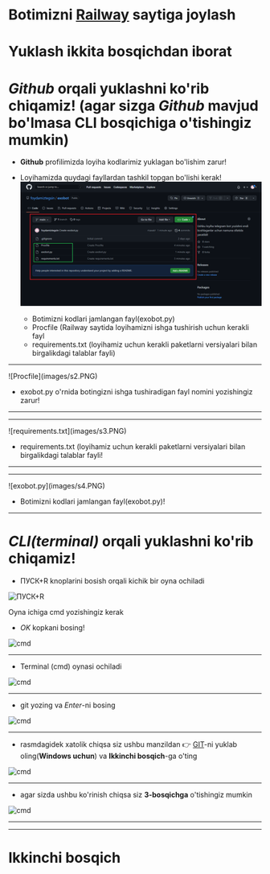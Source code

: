 # **Botimizni [Railway](https://railway.app) saytiga joylash** 


# __Yuklash ikkita bosqichdan iborat__

# __*Github* orqali yuklashni ko'rib chiqamiz! (agar sizga *Github* mavjud bo'lmasa CLI bosqichiga o'tishingiz mumkin)__

- **Github** profilimizda loyiha kodlarimiz yuklagan bo'lishim zarur!
- Loyihamizda quydagi fayllardan tashkil topgan bo'lishi kerak!
![Loyiha fayllari](images/s1.PNG)

    - Botimizni kodlari jamlangan fayl(exobot.py)
    - Procfile (Railway saytida loyihamizni ishga tushirish uchun kerakli fayl
    - requirements.txt (loyihamiz uchun kerakli paketlarni versiyalari bilan birgalikdagi talablar fayli)
    
<hr>
 ![Procfile](images/s2.PNG)
 
 - exobot.py o'rnida botingizni ishga tushiradigan fayl nomini yozishingiz zarur!
<hr>
 
<hr>
 ![requirements.txt](images/s3.PNG)
 
 - requirements.txt (loyihamiz uchun kerakli paketlarni versiyalari bilan birgalikdagi talablar fayli!
<hr>

<hr>
 ![exobot.py](images/s4.PNG)
 
 - Botimizni kodlari jamlangan fayl(exobot.py)!
<hr>












# __*CLI(terminal)* orqali yuklashni ko'rib chiqamiz!__



- ПУСК+R knoplarini bosish orqali  kichik bir oyna ochiladi

![ПУСК+R](images/pusk.jpg)


Oyna ichiga cmd yozishingiz kerak
-  *OK* kopkani bosing!

![cmd](images/cmd.jpg)

<hr>

- Terminal (cmd) oynasi ochiladi

![cmd](images/ter.png)

<hr>

- git yozing va *Enter*-ni bosing

![cmd](images/gitb.png)

<hr>

- rasmdagidek xatolik chiqsa siz ushbu manzildan  👉 [GIT](https://git-scm.com/downloads)-ni yuklab oling(__Windows uchun__) va **Ikkinchi bosqich**-ga o'ting

![cmd](images/er.jpg)

<hr>

- agar sizda ushbu ko'rinish chiqsa siz **3-bosqichga** o'tishingiz mumkin

![cmd](images/tg.png)

<hr>
<hr>

# __Ikkinchi bosqich__



